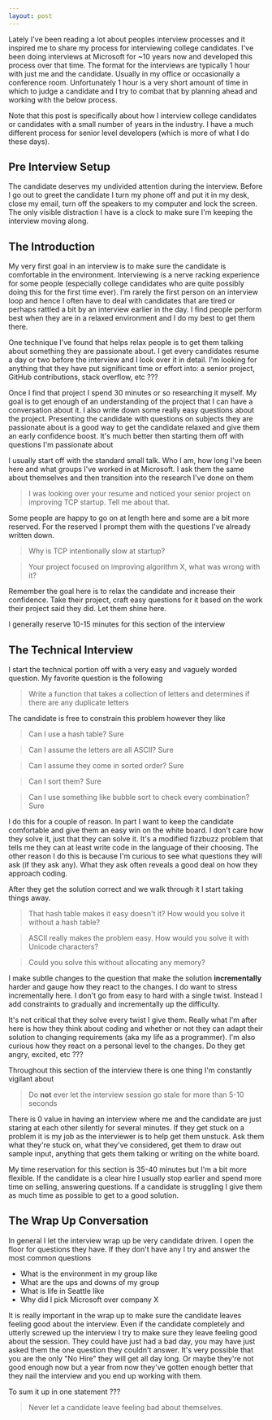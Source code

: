 ```yaml
---
layout: post
---
```

Lately I've been reading a lot about peoples interview processes and it
inspired me to share my process for interviewing college candidates.  I've
been doing interviews at Microsoft for ~10 years now and developed this
process over that time.  The format for the interviews are typically 1 hour
with just me and the candidate.  Usually in my office or occasionally a
conference room.  Unfortunately 1 hour is a very short amount of time in which
to judge a candidate and I try to combat that by planning ahead and working
with the below process.

Note that this post is specifically about how I interview college candidates
or candidates with a small number of years in the industry.  I have a much
different process for senior level developers (which is more of what I do
these days).

## Pre Interview Setup

The candidate deserves my undivided attention during the interview.  Before I
go out to greet the candidate I turn my phone off and put it in my desk, close
my email, turn off the speakers to my computer and lock the screen.  The only
visible distraction I have is a clock to make sure I'm keeping the interview
moving along.

## The Introduction

My very first goal in an interview is to make sure the candidate is
comfortable in the environment. Interviewing is a nerve racking experience for
some people (especially college candidates who are quite possibly doing this
for the first time ever).  I'm rarely the first person on an interview loop
and hence I often have to deal with candidates that are tired or perhaps
rattled a bit by an interview earlier in the day.  I find people perform best
when they are in a relaxed environment and I do my best to get them there.

One technique I've found that helps relax people is to get them talking about
something they are passionate about.  I get every candidates resume a day or
two before the interview and I look over it in detail.  I'm looking for
anything that they have put significant time or effort into: a senior project,
GitHub contributions, stack overflow, etc ???

Once I find that project I spend 30 minutes or so researching it myself.  My
goal is to get enough of an understanding of the project that I can have a
conversation about it.  I also write down some really easy questions about the
project.  Presenting the candidate with questions on subjects they are
passionate about is a good way to get the candidate relaxed and give them an
early confidence boost.  It's much better then starting them off with
questions I'm passionate about

I usually start off with the standard small talk.  Who I am, how long I've
been here and what groups I've worked in at Microsoft.  I ask them the same
about themselves and then transition into the research I've done on them

> I was looking over your resume and noticed your senior project on improving
TCP startup.  Tell me about that.

Some people are happy to go on at length here and some are a bit more
reserved.  For the reserved I prompt them with the questions I've already
written down.

> Why is TCP intentionally slow at startup?

>

> Your project focused on improving algorithm X, what was wrong with it?

Remember the goal here is to relax the candidate and increase their
confidence.  Take their project, craft easy questions for it based on the work
their project said they did.  Let them shine here.

I generally reserve 10-15 minutes for this section of the interview

## The Technical Interview

I start the technical portion off with a very easy and vaguely worded
question.  My favorite question is the following

> Write a function that takes a collection of letters and determines if there
are any duplicate letters

The candidate is free to constrain this problem however they like

> Can I use a hash table?  Sure

>

> Can I assume the letters are all ASCII? Sure

>

> Can I assume they come in sorted order? Sure

>

> Can I sort them? Sure

>

> Can I use something like bubble sort to check every combination? Sure

I do this for a couple of reason.  In part I want to keep the candidate
comfortable and give them an easy win on the white board.  I don't care how
they solve it, just that they can solve it.  It's a modified fizzbuzz problem
that tells me they can at least write code in the language of their choosing.
The other reason I do this is because I'm curious to see what questions they
will ask (if they ask any).  What they ask often reveals a good deal on how
they approach coding.

After they get the solution correct and we walk through it I start taking
things away.

> That hash table makes it easy doesn't it?  How would you solve it without a
hash table?

>

> ASCII really makes the problem easy.  How would you solve it with Unicode
characters?

>

> Could you solve this without allocating any memory?

I make subtle changes to the question that make the solution **incrementally**
harder and gauge how they react to the changes.  I do want to stress
incrementally here.  I don't go from easy to hard with a single twist.
Instead I add constraints to gradually and incrementally up the difficulty.

It's not critical that they solve every twist I give them.  Really what I'm
after here is how they think about coding and whether or not they can adapt
their solution to changing requirements (aka my life as a programmer).  I'm
also curious how they react on a personal level to the changes.  Do they get
angry, excited, etc ???

Throughout this section of the interview there is one thing I'm constantly
vigilant about

> Do **not** ever let the interview session go stale for more than 5-10
seconds

There is 0 value in having an interview where me and the candidate are just
staring at each other silently for several minutes.  If they get stuck on a
problem it is my job as the interviewer is to help get them unstuck.  Ask them
what they're stuck on, what they've considered, get them to draw out sample
input, anything that gets them talking or writing on the white board.

My time reservation for this section is 35-40 minutes but I'm a bit more
flexible.  If the candidate is a clear hire I usually stop earlier and spend
more time on selling, answering questions.  If a candidate is struggling I
give them as much time as possible to get to a good solution.

## The Wrap Up Conversation

In general I let the interview wrap up be very candidate driven.  I open the
floor for questions they have.  If they don't have any I try and answer the
most common questions

  * What is the environment in my group like
  * What are the ups and downs of my group
  * What is life in Seattle like
  * Why did I pick Microsoft over company X

It is really important in the wrap up to make sure the candidate leaves
feeling good about the interview.  Even if the candidate completely and
utterly screwed up the interview I try to make sure they leave feeling good
about the session.  They could have just had a bad day, you may have just
asked them the one question they couldn't answer.  It's very possible that you
are the only "No Hire" they will get all day long.  Or maybe they're not good
enough now but a year from now they've gotten enough better that they nail the
interview and you end up working with them.

To sum it up in one statement ???

> Never let a candidate leave feeling bad about themselves.

